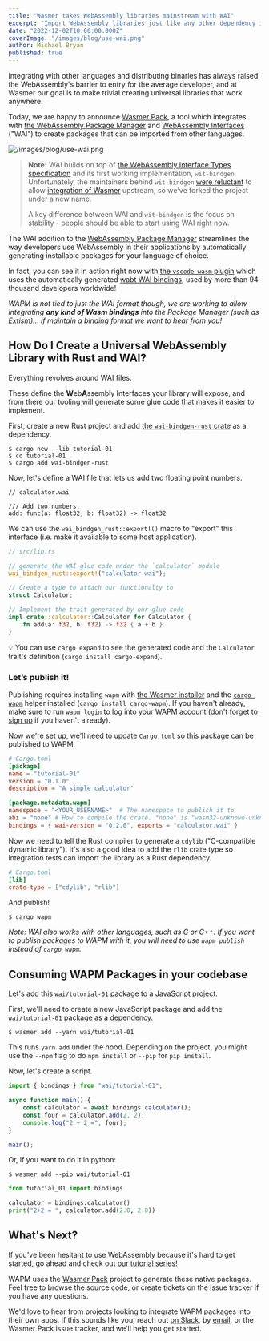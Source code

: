```yaml
---
title: "Wasmer takes WebAssembly libraries mainstream with WAI"
excerpt: "Import WebAssembly libraries just like any other dependency in your project"
date: "2022-12-02T10:00:00.000Z"
coverImage: "/images/blog/use-wai.png"
author: Michael Bryan
published: true
---
```


Integrating with other languages and distributing binaries has always raised the WebAssembly's barrier to entry for the average developer, and at Wasmer our goal is to make trivial creating universal libraries that work anywhere.

Today, we are happy to announce [Wasmer Pack](https://github.com/wasmerio/wasmer-pack), a tool which integrates with [the WebAssembly Package Manager](https://wapm.io/) and [WebAssembly Interfaces](https://github.com/wasmerio/wai) ("WAI") to create packages that can be imported from other languages.

![/images/blog/use-wai.png](/images/blog/use-wai.png)

> **Note:** WAI builds on top of [the WebAssembly Interface Types specification][interface-types] and its first working implementation, `wit-bindgen`. Unfortunately, the maintainers behind `wit-bindgen` [were reluctant][issue-306] to allow [integration of Wasmer][pull-173] upstream, so we've forked the project under a new name.
>
> A key difference between WAI and `wit-bindgen` is the focus on stability - people should be able to start using WAI right now.

The WAI addition to the [WebAssembly Package Manager](https://wapm.io/) streamlines the way developers use WebAssembly in their applications by automatically generating installable packages for your language of choice.

In fact, you can see it in action right now with [the `vscode-wasm` plugin][vscode-wasm] which uses the automatically generated [wabt WAI bindings](https://wapm.io/wasmer/wabt), used by more than 94 thousand developers worldwide!

*WAPM is not tied to just the WAI format though, we are working to allow integrating **any kind of Wasm bindings** into the Package Manager (such as [Extism](https://extism.org/))... if maintain a binding format we want to hear from you!*

[component-model]: https://github.com/WebAssembly/component-model
[interface-types]: https://github.com/WebAssembly/interface-types/blob/main/proposals/interface-types/Explainer.md
[issue-306]: https://github.com/bytecodealliance/wit-bindgen/issues/306
[pull-173]: https://github.com/bytecodealliance/wit-bindgen/pull/173
[vscode-wasm]: https://marketplace.visualstudio.com/items?itemName=dtsvet.vscode-wasm

## How Do I Create a Universal WebAssembly Library with Rust and WAI?

Everything revolves around WAI files.

These define the **W**eb**A**ssembly **I**nterfaces your library will expose, and from there our tooling will generate some glue code that makes it easier to implement.

First, create a new Rust project and add [the `wai-bindgen-rust` crate](https://lib.rs/wai-bindgen-rust) as a dependency.

```
$ cargo new --lib tutorial-01
$ cd tutorial-01
$ cargo add wai-bindgen-rust
```

Now, let's define a WAI file that lets us add two floating point numbers.

```
// calculator.wai

/// Add two numbers.
add: func(a: float32, b: float32) -> float32
```

We can use the `wai_bindgen_rust::export!()` macro to "export" this interface (i.e. make it available to some host application).

```rust
// src/lib.rs

// generate the WAI glue code under the `calculator` module
wai_bindgen_rust::export!("calculator.wai");

// Create a type to attach our functionalty to
struct Calculator;

// Implement the trait generated by our glue code
impl crate::calculator::Calculator for Calculator {
	fn add(a: f32, b: f32) -> f32 { a + b }
}

```

💡 You can use `cargo expand` to see the generated code and the `Calculator` trait's definition (`cargo install cargo-expand`).

### Let’s publish it!

Publishing requires installing `wapm` with [the Wasmer installer](https://docs.wasmer.io/ecosystem/wapm/getting-started) and the [`cargo wapm`](https://github.com/wasmerio/cargo-wapm)  helper installed (`cargo install cargo-wapm`). If you haven't already, make sure to run `wapm login` to log into your WAPM account (don't forget to [sign up][sign-up] if you haven't already).

Now we're set up, we'll need to update `Cargo.toml` so this package can be published to WAPM.

```toml
# Cargo.toml
[package]
name = "tutorial-01"
version = "0.1.0"
description = "A simple calculator"

[package.metadata.wapm]
namespace = "<YOUR_USERNAME>"  # The namespace to publish it to
abi = "none" # How to compile the crate. "none" is "wasm32-unknown-unknown"
bindings = { wai-version = "0.2.0", exports = "calculator.wai" }
```

Now we need to tell the Rust compiler to generate a `cdylib` ("C-compatible
dynamic library"). It's also a good idea to add the `rlib` crate type so
integration tests can import the library as a Rust dependency.


```toml
# Cargo.toml
[lib]
crate-type = ["cdylib", "rlib"]
```

And publish!

```console
$ cargo wapm
```

*Note: WAI also works with other languages, such as C or C++. If you want to publish packages to WAPM with it, you will need to use `wapm publish` instead of `cargo wapm`.*

## Consuming WAPM Packages in your codebase

Let's add this `wai/tutorial-01` package to a JavaScript project.

First, we'll need to create a new JavaScript package and add the `wai/tutorial-01` package as a dependency.

```console
$ wasmer add --yarn wai/tutorial-01
```

This runs `yarn add` under the hood. Depending on the project, you might use the `--npm` flag to do `npm install` or `--pip` for `pip install`.

Now, let's create a script.

```jsx
import { bindings } from "wai/tutorial-01";

async function main() {
	const calculator = await bindings.calculator();
	const four = calculator.add(2, 2);
	console.log("2 + 2 =", four);
}

main();
```

Or, if you want to do it in python:

```console
$ wasmer add --pip wai/tutorial-01
```

```python
from tutorial_01 import bindings

calculator = bindings.calculator()
print("2+2 = ", calculator.add(2.0, 2.0))
```

## What's Next?

If you've been hesitant to use WebAssembly because it's hard to get started, go ahead and check out [our tutorial series](https://wasmerio.github.io/wasmer-pack/user-docs/)!

WAPM uses the [Wasmer Pack](https://github.com/wasmerio/wasmer-pack) project to generate these native packages. Feel free to browse the source code, or create tickets on the issue tracker if you have any questions.

We'd love to hear from projects looking to integrate WAPM packages into their own apps. If this sounds like you, reach out [on Slack](https://slack.wasmer.io/), by [email](mailto:engineering@wasmer.io), or the Wasmer Pack issue tracker, and we'll help you get started.

[sign-up]: https://wapm.io/signup
